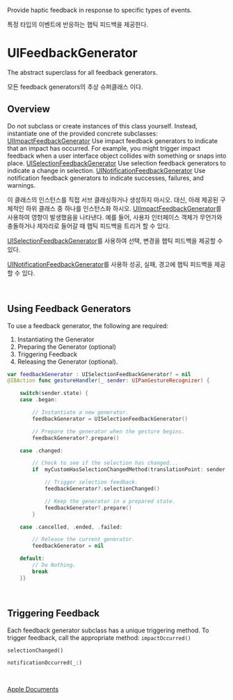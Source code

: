 Provide haptic feedback in response to specific types of events.

특정 타입의 이벤트에 반응하는 햅틱 피드백을 제공한다.

# UIFeedbackGenerator
The abstract superclass for all feedback generators.

모든 feedback generators의 추상 슈퍼클래스 이다.

## Overview
Do not subclass or create instances of this class yourself. Instead, instantiate one of the provided concrete subclasses:
[UIImpactFeedbackGenerator][impact] Use impact feedback generators to indicate that an impact has occurred. For example, you might trigger impact feedback when a user interface object collides with something or snaps into place.
[UISelectionFeedbackGenerator][select] Use selection feedback generators to indicate a change in selection.
[UINotificationFeedbackGenerator][noti] Use notification feedback generators to indicate successes, failures, and warnings.

이 클래스의 인스턴스를 직접 서브 클래싱하거나 생성하지 마시오.
대신, 아래 제공된 구체적인 하위 클래스 중 하나를 인스턴스화 하시오.
[UIImpactFeedbackGenerator][impact]를 사용하여 영향이 발생했음을 나타낸다. 예를 들어, 사용자 인터페이스 객체가 무언가와 충돌하거나 제자리로 들어갈 때 햅틱 피드백을 트리거 할 수 있다.

[UISelectionFeedbackGenerator][select]를 사용하여 선택, 변경을 햅틱 피드백을 제공할 수 있다.

[UINotificationFeedbackGenerator][noti]를 사용하 성공, 실패, 경고에 햅틱 피드백을 제공할 수 있다.

<br/>

## Using Feedback Generators
To use a feedback generator, the following are required:
1. Instantiating the Generator
2. Preparing the Generator (optional)
3. Triggering Feedback
4. Releasing the Generator (optional).

```Swift
var feedbackGenerator : UISelectionFeedbackGenerator? = nil
@IBAction func gestureHandler(_ sender: UIPanGestureRecognizer) {

    switch(sender.state) {
    case .began:

        // Instantiate a new generator.
        feedbackGenerator = UISelectionFeedbackGenerator()

        // Prepare the generator when the gesture begins.
        feedbackGenerator?.prepare()

    case .changed:

        // Check to see if the selection has changed...
        if  myCustomHasSelectionChangedMethod(translationPoint: sender.translation(in: view)) {

            // Trigger selection feedback.
            feedbackGenerator?.selectionChanged()

            // Keep the generator in a prepared state.
            feedbackGenerator?.prepare()
        }

    case .cancelled, .ended, .failed:

        // Release the current generator.
        feedbackGenerator = nil

    default:
        // Do Nothing.
        break
    }}
```

</br>

## Triggering Feedback
Each feedback generator subclass has a unique triggering method.
To trigger feedback, call the appropriate method:
`impactOccurred()`

`selectionChanged()`

`notificationOccurred(_:)`

<br/>

[Apple Documents][apple]


[impact]: https://developer.apple.com/documentation/uikit/uiimpactfeedbackgenerator
[select]: https://developer.apple.com/documentation/uikit/uiselectionfeedbackgenerator
[noti]: https://developer.apple.com/documentation/uikit/uinotificationfeedbackgenerator
[apple]: https://developer.apple.com/documentation/uikit/uifeedbackgenerator
